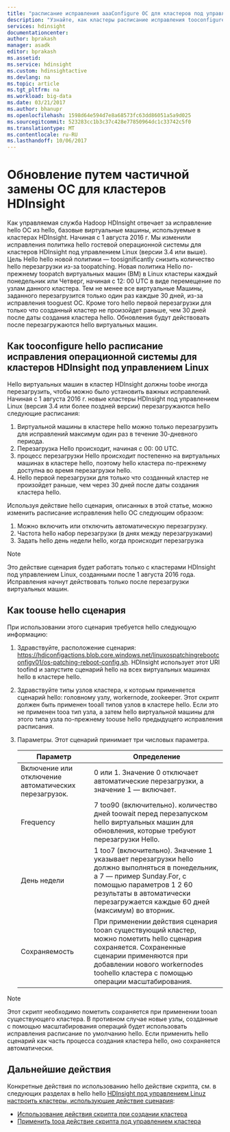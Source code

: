 ```yaml
---
title: "расписание исправления aaaConfigure ОС для кластеров под управлением Linux HDInsight - Azure | Документы Microsoft"
description: "Узнайте, как кластеры расписание исправления tooconfigure ОС для HDInsight под управлением Linux."
services: hdinsight
documentationcenter: 
author: bprakash
manager: asadk
editor: bprakash
ms.assetid: 
ms.service: hdinsight
ms.custom: hdinsightactive
ms.devlang: na
ms.topic: article
ms.tgt_pltfrm: na
ms.workload: big-data
ms.date: 03/21/2017
ms.author: bhanupr
ms.openlocfilehash: 1598d64e594d7e8a68573fc63dd86051a5a9d025
ms.sourcegitcommit: 523283cc1b3c37c428e77850964dc1c33742c5f0
ms.translationtype: MT
ms.contentlocale: ru-RU
ms.lasthandoff: 10/06/2017
---
```

# <a name="os-patching-for-hdinsight"></a>Обновление путем частичной замены ОС для кластеров HDInsight 
Как управляемая служба Hadoop HDInsight отвечает за исправление hello ОС из hello, базовые виртуальные машины, используемые в кластерах HDInsight. Начиная с 1 августа 2016 г. Мы изменили исправления политика hello гостевой операционной системы для кластеров HDInsight под управлением Linux (версии 3.4 или выше). Цель Hello hello новой политики — toosignificantly снизить количество hello перезагрузки из-за toopatching. Новая политика Hello по-прежнему toopatch виртуальных машин (ВМ) в Linux кластеры каждый понедельник или Четверг, начиная с 12: 00 UTC в виде перемещение по узлам данного кластера. Тем не менее все виртуальные Машины, заданного перезагрузится только один раз каждые 30 дней, из-за исправления tooguest ОС. Кроме того hello первой перезагрузки для только что созданный кластер не произойдет раньше, чем 30 дней после даты создания кластера hello. Обновления будут действовать после перезагружаются hello виртуальных машин.

## <a name="how-tooconfigure-hello-os-patching-schedule-for-linux-based-hdinsight-clusters"></a>Как tooconfigure hello расписание исправления операционной системы для кластеров HDInsight под управлением Linux
Hello виртуальных машин в кластер HDInsight должны toobe иногда перезагрузить, чтобы можно было установить важных исправлений. Начиная с 1 августа 2016 г. новые кластеры HDInsight под управлением Linux (версия 3.4 или более поздней версии) перезагружаются hello следующие расписания:

1. Виртуальной машины в кластере hello можно только перезагрузить для исправлений максимум один раз в течение 30-дневного периода.
2. Перезагрузка Hello происходит, начиная с 00: 00 UTC.
3. процесс перезагрузки Hello происходит постепенно на виртуальных машинах в кластере hello, поэтому hello кластера по-прежнему доступна во время перезагрузки hello.
4. Hello первой перезагрузки для только что созданный кластер не произойдет раньше, чем через 30 дней после даты создания кластера hello.

Используя действие hello сценария, описанных в этой статье, можно изменить расписание исправления hello ОС следующим образом:
1. Можно включить или отключить автоматическую перезагрузку.
2. Частота hello набор перезагрузки (в днях между перезагрузками)
3. Задать hello день недели hello, когда происходит перезагрузка

> [!NOTE]
> Это действие сценария будет работать только с кластерами HDInsight под управлением Linux, созданными после 1 августа 2016 года. Исправления начнут действовать только после перезагрузки виртуальных машин. 
>

## <a name="how-toouse-hello-script"></a>Как toouse hello сценария 

При использовании этого сценария требуется hello следующую информацию:
1. Здравствуйте, расположение сценария: https://hdiconfigactions.blob.core.windows.net/linuxospatchingrebootconfigv01/os-patching-reboot-config.sh.  HDInsight использует этот URI toofind и запустите сценарий hello на всех виртуальных машинах hello в кластере hello.
  
2. Здравствуйте типы узлов кластера, к которым применяется сценарий hello: головному узлу, workernode, zookeeper. Этот скрипт должен быть применен tooall типов узлов в кластере hello. Если это не применен tooa тип узла, а затем hello виртуальной машины для этого типа узла по-прежнему toouse hello предыдущего исправления расписания.


3.  Параметры. Этот сценарий принимает три числовых параметра.

    | Параметр | Определение |
    | --- | --- |
    | Включение или отключение автоматических перезагрузок. |0 или 1. Значение 0 отключает автоматические перезагрузки, а значение 1 — включает. |
    | Frequency |7 too90 (включительно). количество дней toowait перед перезапуском hello виртуальных машин для обновления, которые требуют перезагрузки Hello. |
    | День недели |1 too7 (включительно). Значение 1 указывает перезагрузки hello должно выполняться в понедельник, а 7 — пример Sunday.For, с помощью параметров 1 2 60 результаты в автоматически перезагружается каждые 60 дней (максимум) во вторник. |
    | Сохраняемость |При применении действия сценария tooan существующий кластер, можно пометить hello сценария сохраняется. Сохраненные сценарии применяются при добавлении нового workernodes toohello кластера с помощью операции масштабирования. |

> [!NOTE]
> Этот скрипт необходимо пометить сохраняется при применении tooan существующего кластера. В противном случае новые узлы, созданные с помощью масштабирования операций будет использовать исправления расписание по умолчанию hello.
Если применить hello сценарий как часть процесса создания кластера hello, оно сохраняется автоматически.
>

## <a name="next-steps"></a>Дальнейшие действия

Конкретные действия по использованию hello действие скрипта, см. в следующих разделах в hello hello [HDInsight под управлением Linuz настроить кластеры, использующие действие сценария](hdinsight-hadoop-customize-cluster-linux.md):

* [Использование действия скрипта при создании кластера](hdinsight-hadoop-customize-cluster-linux.md#use-a-script-action-during-cluster-creation)
* [Применить tooa действие скрипта под управлением кластера](hdinsight-hadoop-customize-cluster-linux.md#apply-a-script-action-to-a-running-cluster)

